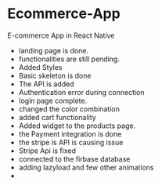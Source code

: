 # Ecommerce-App
E-commerce App in React Native

- landing page is done.
- functionalities are still pending.
- Added Styles
- Basic skeleton is done
- The API is added
- Authentication error during connection
- login page complete.
- changed the color combination
- added cart functionality
- Added widget to the products page.
- the Payment integration is done
- the stripe is API is causing issue
- Stripe Api is fixed
- connected to the firbase database
- adding lazyload and few other animations
- 
